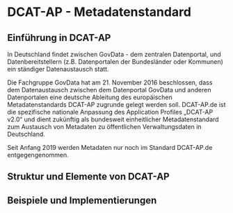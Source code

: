 # DCAT-AP - Metadatenstandard
## Einführung in DCAT-AP
In Deutschland findet zwischen GovData - dem zentralen Datenportal, und Datenbereitstellern (z.B. Datenportalen der Bundesländer oder Kommunen) ein ständiger Datenaustausch statt.

Die Fachgruppe GovData hat am 21. November 2016 beschlossen, dass dem Datenaustausch zwischen dem Datenportal GovData und anderen Datenportalen eine deutsche Ableitung des europäischen Metadatenstandards DCAT-AP zugrunde gelegt werden soll. DCAT-AP.de ist die spezifische nationale Anpassung des Application Profiles „DCAT-AP v2.0“ und dient zukünftig als bundesweit einheitlicher Metadatenstandard zum Austausch von Metadaten zu öffentlichen Verwaltungsdaten in Deutschland.

Seit Anfang 2019 werden Metadaten nur noch im Standard DCAT-AP.de entgegengenommen.

## Struktur und Elemente von DCAT-AP
## Beispiele und Implementierungen 